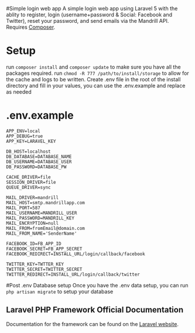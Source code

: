 #Simple login web app 
A simple login web app using Laravel 5 with the ablity to register, login (username+password & Social: Facebook and Twitter), reset your password, and send emails via the Mandrill API. Requires  [Composer](https://getcomposer.org/).  

# Setup
run `composer install` and `composer update` to make sure you have all the packages required.
run `chmod -R 777 /path/to/install/storage` to allow for the cache and logs to be written.
Create .env file in the root of the install directory and fill in your values, you can use the .env.example and replace as needed 

# .env.example
```
APP_ENV=local
APP_DEBUG=true
APP_KEY=LARAVEL_KEY

DB_HOST=localhost
DB_DATABASE=DATABASE_NAME
DB_USERNAME=DATABASE_USER
DB_PASSWORD=DATABASE_PW

CACHE_DRIVER=file
SESSION_DRIVER=file
QUEUE_DRIVER=sync

MAIL_DRIVER=mandrill
MAIL_HOST=smtp.mandrillapp.com
MAIL_PORT=587
MAIL_USERNAME=MANDRILL_USER
MAIL_PASSWORD=MANDRILL_KEY
MAIL_ENCRYPTION=null
MAIL_FROM=fromEmail@domain.com
MAIL_FROM_NAME='SenderName'

FACEBOOK_ID=FB_APP_ID
FACEBOOK_SECRET=FB_APP_SECRET
FACEBOOK_REDIRECT=INSTALL_URL/login/callback/facebook

TWITTER_KEY=TWTTER_KEY
TWITTER_SECRET=TWITTER_SECRET
TWITTER_REDIRECT=INSTALL_URL/login/callback/twitter
```

#Post .env Database setup
Once you have the .env data setup, you can run `php artisan migrate` to setup your database 


## Laravel PHP Framework Official Documentation

Documentation for the framework can be found on the [Laravel website](http://laravel.com/docs).